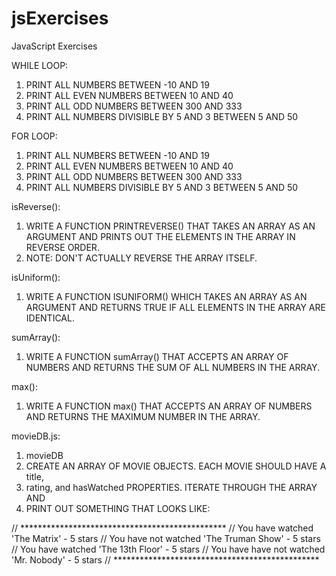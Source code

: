 # jsExercises
JavaScript Exercises


WHILE LOOP:

1. PRINT ALL NUMBERS BETWEEN -10 AND 19
2. PRINT ALL EVEN NUMBERS BETWEEN 10 AND 40
3. PRINT ALL ODD NUMBERS BETWEEN 300 AND 333
4. PRINT ALL NUMBERS DIVISIBLE BY 5 AND 3 BETWEEN 5 AND 50

FOR LOOP:

1. PRINT ALL NUMBERS BETWEEN -10 AND 19
2. PRINT ALL EVEN NUMBERS BETWEEN 10 AND 40
3. PRINT ALL ODD NUMBERS BETWEEN 300 AND 333
4. PRINT ALL NUMBERS DIVISIBLE BY 5 AND 3 BETWEEN 5 AND 50

isReverse():
1. WRITE A FUNCTION PRINTREVERSE() THAT TAKES AN ARRAY AS AN ARGUMENT AND PRINTS OUT THE ELEMENTS IN THE ARRAY IN REVERSE ORDER.
2. NOTE: DON'T ACTUALLY REVERSE THE ARRAY ITSELF.

isUniform():
1. WRITE A FUNCTION ISUNIFORM() WHICH TAKES AN ARRAY AS AN ARGUMENT AND RETURNS TRUE IF ALL ELEMENTS IN THE ARRAY ARE IDENTICAL.

sumArray():
1. WRITE A FUNCTION sumArray() THAT ACCEPTS AN ARRAY OF NUMBERS AND RETURNS THE SUM OF ALL NUMBERS IN THE ARRAY.

max():
1. WRITE A FUNCTION max() THAT ACCEPTS AN ARRAY OF NUMBERS AND RETURNS THE MAXIMUM NUMBER IN THE ARRAY.

movieDB.js:
1. movieDB
2. CREATE AN ARRAY OF MOVIE OBJECTS. EACH MOVIE SHOULD HAVE A title,
3. rating, and hasWatched PROPERTIES. ITERATE THROUGH THE ARRAY AND
4. PRINT OUT SOMETHING THAT LOOKS LIKE:

// ***********************************************
// You have watched 'The Matrix' - 5 stars
// You have not watched 'The Truman Show' - 5 stars
// You have watched 'The 13th Floor' - 5 stars
// You have have not watched 'Mr. Nobody' - 5 stars
// ***********************************************
